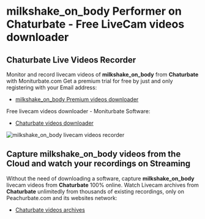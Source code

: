 # milkshake_on_body Performer on Chaturbate - Free LiveCam videos downloader

## Chaturbate Live Videos Recorder

Monitor and record livecam videos of **milkshake_on_body** from **Chaturbate** with Moniturbate.com
Get a premium trial for free by just and only registering with your Email address:
* [milkshake_on_body Premium videos downloader](https://moniturbate.com/request-demo-licence-key.html)

Free livecam videos downloader - Moniturbate Software:
* [Chaturbate videos downloader](https://moniturbate.com/moniturbate-download-software.html)

![milkshake_on_body livecam videos recorder](https://peachurnet.com/templates/moniturbate-software.png)


## Capture milkshake_on_body videos from the Cloud and watch your recordings on Streaming

Without the need of downloading a software, capture **milkshake_on_body** livecam videos from **Chaturbate** 100% online.
Watch Livecam archives from **Chaturbate** unlimitedly from thousands of existing recordings, only on Peachurbate.com and its websites network:
* [Chaturbate videos archives](https://peachurnet.com/)